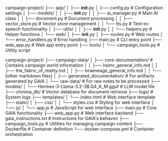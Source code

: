 campaign-project/
├── app/
│   ├── __init__.py
│   ├── config.py             # Configuration settings
│   ├── models/
│   │   ├── __init__.py
│   │   ├── ai_manager.py     # Main AI class
│   │   ├── document.py       # Document processing
│   │   ├── vector_store.py   # Vector store management
│   │   └── tts.py            # Text-to-speech functionality
│   ├── utils/
│   │   ├── __init__.py
│   │   └── helpers.py        # Helper functions
│   └── web/
│       ├── __init__.py
│       ├── routes.py         # Web routes
│       └── error_handlers.py # Error handling
├── main.py                   # CLI entry point
├── web_app.py                # Web app entry point
├── tools/
│   └── campaign_tools.py     # Utility script

campaign-project/
├── campaign-data/
│   ├── core-documentation/  # Contains campaign world information
│   │   ├── heimr_general_info.md
│   │   ├── the_fabric_of_reality.md
│   │   ├── braeneage_general_info.md
│   │   └── [other markdown files]
│   ├── generated_documentation/  # For artifacts generated by GAIA
│   └── raw-data/  # For raw notes to be processed
├── models/
│   └── Hermes-3-Llama-3.2-3B.Q4_K_M.gguf  # LLM model file
├── chroma_db/  # Vector database for document retrieval
├── logs/  # System logs
├── templates/
│   └── index.html  # Web interface template
├── static/
│   ├── css/
│   │   └── styles.css  # Styling for web interface
│   └── js/
│       └── app.js  # JavaScript for web interface
├── main.py  # Core GAIA functionality
├── web_app.py  # Web interface backend
├── gaia_instructions.txt  # Instructions for GAIA's behavior
├── campaign_tools.py  # Utilities for managing campaign content
├── Dockerfile  # Container definition
└── docker-compose.yml  # Container orchestration